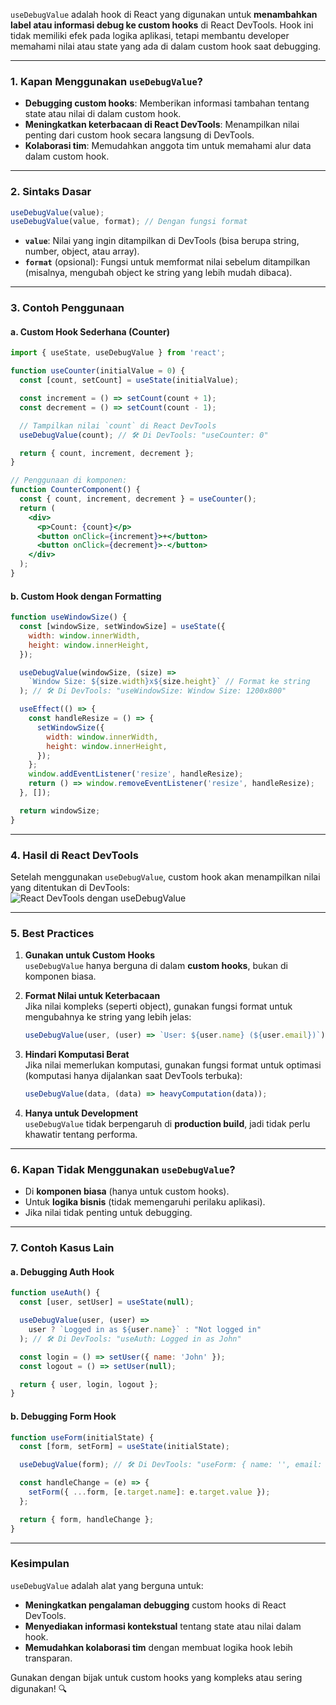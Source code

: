 `useDebugValue` adalah hook di React yang digunakan untuk **menambahkan label atau informasi debug ke custom hooks** di React DevTools. Hook ini tidak memiliki efek pada logika aplikasi, tetapi membantu developer memahami nilai atau state yang ada di dalam custom hook saat debugging.

---

### **1. Kapan Menggunakan `useDebugValue`?**
- **Debugging custom hooks**: Memberikan informasi tambahan tentang state atau nilai di dalam custom hook.
- **Meningkatkan keterbacaan di React DevTools**: Menampilkan nilai penting dari custom hook secara langsung di DevTools.
- **Kolaborasi tim**: Memudahkan anggota tim untuk memahami alur data dalam custom hook.

---

### **2. Sintaks Dasar**
```javascript
useDebugValue(value);
useDebugValue(value, format); // Dengan fungsi format
```

- **`value`**: Nilai yang ingin ditampilkan di DevTools (bisa berupa string, number, object, atau array).
- **`format`** (opsional): Fungsi untuk memformat nilai sebelum ditampilkan (misalnya, mengubah object ke string yang lebih mudah dibaca).

---

### **3. Contoh Penggunaan**
#### a. **Custom Hook Sederhana (Counter)**
```jsx
import { useState, useDebugValue } from 'react';

function useCounter(initialValue = 0) {
  const [count, setCount] = useState(initialValue);

  const increment = () => setCount(count + 1);
  const decrement = () => setCount(count - 1);

  // Tampilkan nilai `count` di React DevTools
  useDebugValue(count); // 🛠️ Di DevTools: "useCounter: 0"

  return { count, increment, decrement };
}

// Penggunaan di komponen:
function CounterComponent() {
  const { count, increment, decrement } = useCounter();
  return (
    <div>
      <p>Count: {count}</p>
      <button onClick={increment}>+</button>
      <button onClick={decrement}>-</button>
    </div>
  );
}
```

#### b. **Custom Hook dengan Formatting**
```jsx
function useWindowSize() {
  const [windowSize, setWindowSize] = useState({
    width: window.innerWidth,
    height: window.innerHeight,
  });

  useDebugValue(windowSize, (size) => 
    `Window Size: ${size.width}x${size.height}` // Format ke string
  ); // 🛠️ Di DevTools: "useWindowSize: Window Size: 1200x800"

  useEffect(() => {
    const handleResize = () => {
      setWindowSize({
        width: window.innerWidth,
        height: window.innerHeight,
      });
    };
    window.addEventListener('resize', handleResize);
    return () => window.removeEventListener('resize', handleResize);
  }, []);

  return windowSize;
}
```

---

### **4. Hasil di React DevTools**
Setelah menggunakan `useDebugValue`, custom hook akan menampilkan nilai yang ditentukan di DevTools:  
![React DevTools dengan useDebugValue](https://i.imgur.com/9kzZJdL.png)

---

### **5. Best Practices**
1. **Gunakan untuk Custom Hooks**  
   `useDebugValue` hanya berguna di dalam **custom hooks**, bukan di komponen biasa.

2. **Format Nilai untuk Keterbacaan**  
   Jika nilai kompleks (seperti object), gunakan fungsi format untuk mengubahnya ke string yang lebih jelas:
   ```javascript
   useDebugValue(user, (user) => `User: ${user.name} (${user.email})`);
   ```

3. **Hindari Komputasi Berat**  
   Jika nilai memerlukan komputasi, gunakan fungsi format untuk optimasi (komputasi hanya dijalankan saat DevTools terbuka):
   ```javascript
   useDebugValue(data, (data) => heavyComputation(data));
   ```

4. **Hanya untuk Development**  
   `useDebugValue` tidak berpengaruh di **production build**, jadi tidak perlu khawatir tentang performa.

---

### **6. Kapan Tidak Menggunakan `useDebugValue`?**
- Di **komponen biasa** (hanya untuk custom hooks).
- Untuk **logika bisnis** (tidak memengaruhi perilaku aplikasi).
- Jika nilai tidak penting untuk debugging.

---

### **7. Contoh Kasus Lain**
#### a. Debugging Auth Hook
```jsx
function useAuth() {
  const [user, setUser] = useState(null);

  useDebugValue(user, (user) => 
    user ? `Logged in as ${user.name}` : "Not logged in"
  ); // 🛠️ Di DevTools: "useAuth: Logged in as John"

  const login = () => setUser({ name: 'John' });
  const logout = () => setUser(null);

  return { user, login, logout };
}
```

#### b. Debugging Form Hook
```jsx
function useForm(initialState) {
  const [form, setForm] = useState(initialState);

  useDebugValue(form); // 🛠️ Di DevTools: "useForm: { name: '', email: '' }"

  const handleChange = (e) => {
    setForm({ ...form, [e.target.name]: e.target.value });
  };

  return { form, handleChange };
}
```

---

### **Kesimpulan**
`useDebugValue` adalah alat yang berguna untuk:
- **Meningkatkan pengalaman debugging** custom hooks di React DevTools.
- **Menyediakan informasi kontekstual** tentang state atau nilai dalam hook.
- **Memudahkan kolaborasi tim** dengan membuat logika hook lebih transparan.

Gunakan dengan bijak untuk custom hooks yang kompleks atau sering digunakan! 🔍